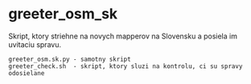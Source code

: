 # greeter_osm_sk

Skript, ktory striehne na novych mapperov na Slovensku a posiela im uvitaciu spravu.

```
greeter_osm.sk.py - samotny skript
greeter_check.sh  - skript, ktory sluzi na kontrolu, ci su spravy odosielane
```


